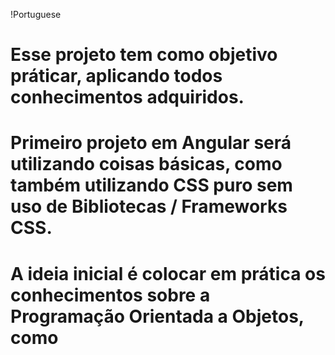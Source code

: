 !Portuguese 

# Esse projeto tem como objetivo práticar, aplicando todos conhecimentos adquiridos. 

# Primeiro projeto em Angular será utilizando coisas básicas, como também utilizando CSS puro sem uso de Bibliotecas / Frameworks CSS.

# A ideia inicial é colocar em prática os conhecimentos sobre a Programação Orientada a Objetos, como 
